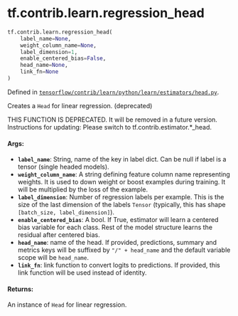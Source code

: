 <div itemscope itemtype="http://developers.google.com/ReferenceObject">
<meta itemprop="name" content="tf.contrib.learn.regression_head" />
<meta itemprop="path" content="Stable" />
</div>

# tf.contrib.learn.regression_head

``` python
tf.contrib.learn.regression_head(
    label_name=None,
    weight_column_name=None,
    label_dimension=1,
    enable_centered_bias=False,
    head_name=None,
    link_fn=None
)
```



Defined in [`tensorflow/contrib/learn/python/learn/estimators/head.py`](https://www.tensorflow.org/code/tensorflow/contrib/learn/python/learn/estimators/head.py).

Creates a `Head` for linear regression. (deprecated)

THIS FUNCTION IS DEPRECATED. It will be removed in a future version.
Instructions for updating:
Please switch to tf.contrib.estimator.*_head.

#### Args:

* <b>`label_name`</b>: String, name of the key in label dict. Can be null if label
      is a tensor (single headed models).
* <b>`weight_column_name`</b>: A string defining feature column name representing
    weights. It is used to down weight or boost examples during training. It
    will be multiplied by the loss of the example.
* <b>`label_dimension`</b>: Number of regression labels per example. This is the size
    of the last dimension of the labels `Tensor` (typically, this has shape
    `[batch_size, label_dimension]`).
* <b>`enable_centered_bias`</b>: A bool. If True, estimator will learn a centered
    bias variable for each class. Rest of the model structure learns the
    residual after centered bias.
* <b>`head_name`</b>: name of the head. If provided, predictions, summary and metrics
    keys will be suffixed by `"/" + head_name` and the default variable scope
    will be `head_name`.
* <b>`link_fn`</b>: link function to convert logits to predictions. If provided,
    this link function will be used instead of identity.


#### Returns:

An instance of `Head` for linear regression.